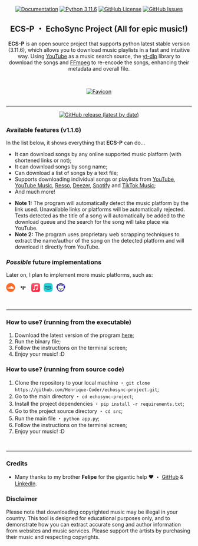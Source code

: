 <p align='center'>
    <a href='https://github.com/Henrique-Coder/echosync-project/blob/main/README.md'>
        <img src='https://img.shields.io/badge/DOCS-soon...-lightgray?style=for-the-badge' alt='Documentation'></a>
    <a href='https://www.python.org/downloads/release/python-3116/'>
        <img src='https://img.shields.io/badge/Python-3.11.6-blue?style=for-the-badge&logo=python' alt='Python 3.11.6'></a>
    <a href='https://opensource.org/license/mit/'>
        <img src='https://img.shields.io/github/license/Henrique-Coder/echosync-project?style=for-the-badge&logo=github&color=blue' alt='GitHub License'></a>
    <a href='https://github.com/Henrique-Coder/echosync-project/issues'>
        <img src='https://img.shields.io/github/issues/Henrique-Coder/echosync-project?style=for-the-badge&logo=github&color=blue' alt='GitHub Issues'></a>

<center>

## ECS-P ・ EchoSync Project (All for epic music!)

</center>

<center>

**ECS-P** is an open source project that supports python latest stable version (3.11.6), which allows you to download music playlists in a fast and intuitive way. Using [YouTube](https://www.youtube.com/) as a music search source, the [yt-dlp](https://pypi.org/project/yt-dlp/) library to download the songs and [FFmpeg](https://ffmpeg.org/) to re-encode the songs, enhancing their metadata and overall file.

</center>

<br>
<p align='center'>
    <a href='https://github.com/Henrique-Coder/echosync-project'>
        <img src='favicon.ico' width='72' height='72' alt='Favicon'></a>
<br><br>

---

<p align='center'>
  <a href='https://github.com/Henrique-Coder/echosync-project/releases/latest'>
    <img src='https://img.shields.io/github/v/release/Henrique-Coder/echosync-project?color=red&style=for-the-badge' alt='GitHub release (latest by date)'></a><p>

### Available features (v1.1.6)

In the list below, it shows everything that **ECS-P** can do...

- It can download songs by any online supported music platform (with shortened links or not);
- It can download songs by song name;
- Can download a list of songs by a text file;
- Supports downloading individual songs or playlists
  from [YouTube](https://www.youtube.com/), [YouTube Music](https://music.youtube.com/), [Resso](https://www.resso.com/), [Deezer](https://www.deezer.com/), [Spotify](https://www.spotify.com/)
  and [TikTok Music](https://music.tiktok.com/);
- And much more!

* **Note 1:** The program will automatically detect the music platform by the link used. Unavailable links or platforms will be automatically rejected. Texts detected as the title of a song
  will automatically be added to the download queue and the search for the song will take place via YouTube.
* **Note 2:** The program uses proprietary web scrapping techniques to extract the name/author of the song on the
  detected platform and will download it directly from YouTube.

### _Possible_ future implementations

Later on, I plan to implement more music platforms, such as:

<p align='left'>
    <img src=".github/music_platforms/todo/soundcloud.png" alt="Soundcloud" style="display:inline-block; width:24px; height:24px; margin-right: 6px;">
    <img src=".github/music_platforms/todo/tidal.png" alt="Tidal" style="display:inline-block; width:24px; height:24px; margin-right: 6px;">
    <img src=".github/music_platforms/todo/apple_music.png" alt="Apple Music" style="display:inline-block; width:24px; height:24px; margin-right: 6px;">
    <img src=".github/music_platforms/todo/amazon_music.png" alt="Amazon Music" style="display:inline-block; width:24px; height:24px; margin-right: 6px;">
    <img src=".github/music_platforms/todo/napster.png" alt="Napster" style="display:inline-block; width:24px; height:24px; margin-right: 6px;">
</p>
<br>

---

### How to use? (running from the executable)

1. Download the latest version of the
   program [here](https://github.com/Henrique-Coder/echosync-project/releases/latest);
2. Run the binary file;
3. Follow the instructions on the terminal screen;
4. Enjoy your music! :D

### How to use? (running from source code)

1. Clone the repository to your local machine ・ `git clone https://github.com/Henrique-Coder/echosync-project.git`;
2. Go to the main directory ・ `cd echosync-project`;
3. Install the project dependencies ・ `pip install -r requirements.txt`;
4. Go to the project source directory ・ `cd src`;
5. Run the main file ・ `python app.py`;
6. Follow the instructions on the terminal screen;
7. Enjoy your music! :D

<br>

---

### Credits

- Many thanks to my brother **Felipe** for the gigantic help ❤️ ・ [GitHub](https://github.com/mindwired) & [LinkedIn](https://www.linkedin.com/in/cidadedolag).

### Disclaimer

Please note that downloading copyrighted music may be illegal in your country.
This tool is designed for educational purposes only, and to demonstrate how you can extract accurate song and author information from websites and music services.
Please support the artists by purchasing their music and respecting copyrights.